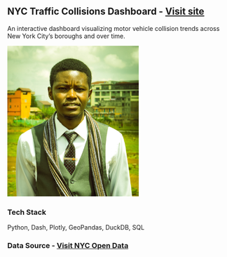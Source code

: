 ## NYC Traffic Collisions Dashboard - [Visit site](https://smolurl.com/KMjvNd)

An interactive dashboard visualizing motor vehicle collision trends across New York City’s boroughs and over time.

<img src="assets/5.jpg" width="300">

### Tech Stack

Python, Dash, Plotly, GeoPandas, DuckDB, SQL

### Data Source - [Visit NYC Open Data](https://opendata.cityofnewyork.us/)
